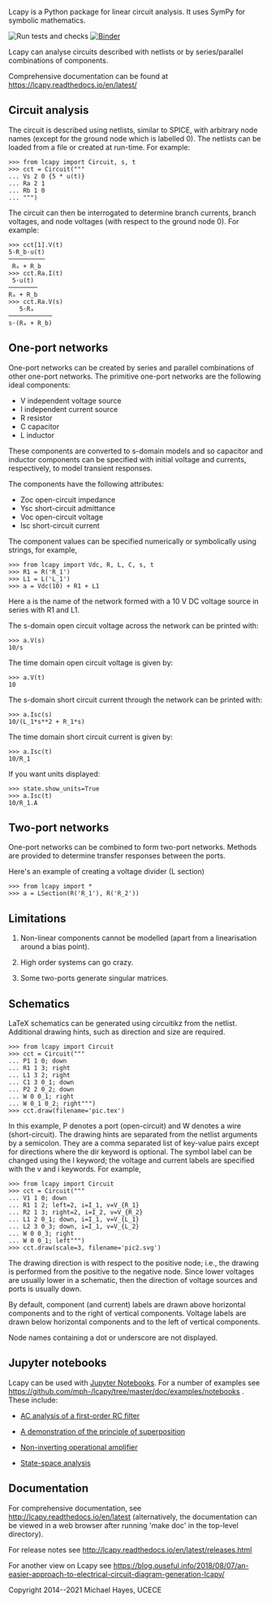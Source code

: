 Lcapy is a Python package for linear circuit analysis.  It uses SymPy
for symbolic mathematics.

![Run tests and checks](https://github.com/mph-/lcapy/workflows/Run%20tests%20and%20checks/badge.svg)
[![Binder](http://mybinder.org/badge.svg)](https://mybinder.org/v2/gh/mph-/lcapy/master)

Lcapy can analyse circuits described with netlists or by series/parallel combinations of components.

Comprehensive documentation can be found at https://lcapy.readthedocs.io/en/latest/


Circuit analysis
----------------

The circuit is described using netlists, similar to SPICE, with
arbitrary node names (except for the ground node which is labelled 0).
The netlists can be loaded from a file or created at run-time.  For
example:

    >>> from lcapy import Circuit, s, t
    >>> cct = Circuit("""
    ... Vs 2 0 {5 * u(t)}
    ... Ra 2 1
    ... Rb 1 0
    ... """)

The circuit can then be interrogated to determine branch currents,
branch voltages, and node voltages (with respect to the ground node 0).  For example:

    >>> cct[1].V(t)
    5⋅R_b⋅u(t)
    ──────────
     Rₐ + R_b 
    >>> cct.Ra.I(t)
     5⋅u(t) 
    ────────
    Rₐ + R_b
    >>> cct.Ra.V(s)
       5⋅Rₐ    
    ────────────
    s⋅(Rₐ + R_b)


One-port networks
-----------------

One-port networks can be created by series and parallel combinations
of other one-port networks.  The primitive one-port networks are the
following ideal components:

- V independent voltage source
- I independent current source
- R resistor
- C capacitor
- L inductor

These components are converted to s-domain models and so capacitor and
inductor components can be specified with initial voltage and
currents, respectively, to model transient responses.

The components have the following attributes:

- Zoc open-circuit impedance
- Ysc short-circuit admittance
- Voc open-circuit voltage
- Isc short-circuit current

The component values can be specified numerically or symbolically
using strings, for example,

    >>> from lcapy import Vdc, R, L, C, s, t
    >>> R1 = R('R_1') 
    >>> L1 = L('L_1')
    >>> a = Vdc(10) + R1 + L1

Here a is the name of the network formed with a 10 V DC voltage source in
series with R1 and L1.

The s-domain open circuit voltage across the network can be printed with:

    >>> a.V(s)
    10/s

The time domain open circuit voltage is given by:

    >>> a.V(t)
    10

The s-domain short circuit current through the network can be printed with:

    >>> a.Isc(s)
    10/(L_1*s**2 + R_1*s)

The time domain short circuit current is given by:

    >>> a.Isc(t)
    10/R_1

If you want units displayed:

    >>> state.show_units=True
    >>> a.Isc(t)
    10/R_1.A
    


Two-port networks
-----------------

One-port networks can be combined to form two-port networks.  Methods
are provided to determine transfer responses between the ports.

Here's an example of creating a voltage divider (L section)

    >>> from lcapy import *
    >>> a = LSection(R('R_1'), R('R_2'))


Limitations
-----------

1. Non-linear components cannot be modelled (apart from a linearisation around a bias point).

2. High order systems can go crazy.

3. Some two-ports generate singular matrices.


Schematics
----------

LaTeX schematics can be generated using circuitikz from the netlist.
Additional drawing hints, such as direction and size are required.

    >>> from lcapy import Circuit
    >>> cct = Circuit("""
    ... P1 1 0; down
    ... R1 1 3; right
    ... L1 3 2; right
    ... C1 3 0_1; down
    ... P2 2 0_2; down
    ... W 0 0_1; right
    ... W 0_1 0_2; right""")
    >>> cct.draw(filename='pic.tex')

In this example, P denotes a port (open-circuit) and W denotes a wire
(short-circuit).  The drawing hints are separated from the netlist
arguments by a semicolon.  They are a comma separated list of
key-value pairs except for directions where the dir keyword is
optional.  The symbol label can be changed using the l keyword; the
voltage and current labels are specified with the v and i keywords.
For example,

    >>> from lcapy import Circuit
    >>> cct = Circuit("""
    ... V1 1 0; down
    ... R1 1 2; left=2, i=I_1, v=V_{R_1}
    ... R2 1 3; right=2, i=I_2, v=V_{R_2}
    ... L1 2 0_1; down, i=I_1, v=V_{L_1}
    ... L2 3 0_3; down, i=I_1, v=V_{L_2}
    ... W 0 0_3; right
    ... W 0 0_1; left""")
    >>> cct.draw(scale=3, filename='pic2.svg')

The drawing direction is with respect to the positive node; i.e., the
drawing is performed from the positive to the negative node.  Since
lower voltages are usually lower in a schematic, then the direction of
voltage sources and ports is usually down.

By default, component (and current) labels are drawn above horizontal
components and to the right of vertical components.  Voltage labels
are drawn below horizontal components and to the left of vertical
components.

Node names containing a dot or underscore are not displayed.


Jupyter notebooks
-----------------

Lcapy can be used with [Jupyter Notebooks](https://jupyter.org/).  For a number of examples see https://github.com/mph-/lcapy/tree/master/doc/examples/notebooks .  These include:

- [AC analysis of a first-order RC filter](https://github.com/mph-/lcapy/blob/master/doc/examples/notebooks/RC-lpf1.ipynb)

- [A demonstration of the principle of superposition](https://github.com/mph-/lcapy/blob/master/doc/examples/notebooks/superposition2.ipynb)

- [Non-inverting operational amplifier](https://github.com/mph-/lcapy/blob/master/doc/examples/notebooks/opamp-noninverting-amplifier1.ipynb)

- [State-space analysis](https://github.com/mph-/lcapy/blob/master/doc/examples/notebooks/state-space1.ipynb)


Documentation
-------------

For comprehensive documentation, see http://lcapy.readthedocs.io/en/latest (alternatively, the documentation can be viewed in a web browser after running 'make doc' in the top-level directory).

For release notes see http://lcapy.readthedocs.io/en/latest/releases.html

For another view on Lcapy see https://blog.ouseful.info/2018/08/07/an-easier-approach-to-electrical-circuit-diagram-generation-lcapy/


Copyright 2014--2021 Michael Hayes, UCECE
